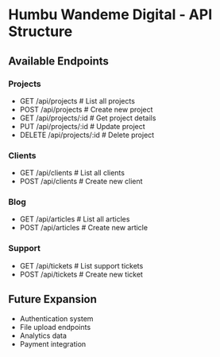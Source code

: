 # Humbu Wandeme Digital - API Structure

## Available Endpoints

### Projects
- GET    /api/projects          # List all projects
- POST   /api/projects          # Create new project
- GET    /api/projects/:id      # Get project details
- PUT    /api/projects/:id      # Update project
- DELETE /api/projects/:id      # Delete project

### Clients
- GET    /api/clients           # List all clients
- POST   /api/clients           # Create new client

### Blog
- GET    /api/articles          # List all articles
- POST   /api/articles          # Create new article

### Support
- GET    /api/tickets           # List support tickets
- POST   /api/tickets           # Create new ticket

## Future Expansion
- Authentication system
- File upload endpoints
- Analytics data
- Payment integration
